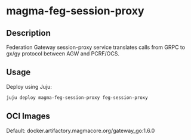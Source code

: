# magma-feg-session-proxy

## Description

Federation Gateway session-proxy service translates calls from GRPC to gx/gy protocol between AGW and PCRF/OCS.

## Usage

Deploy using Juju:

```bash
juju deploy magma-feg-session-proxy feg-session-proxy
```

## OCI Images

Default: docker.artifactory.magmacore.org/gateway_go:1.6.0
